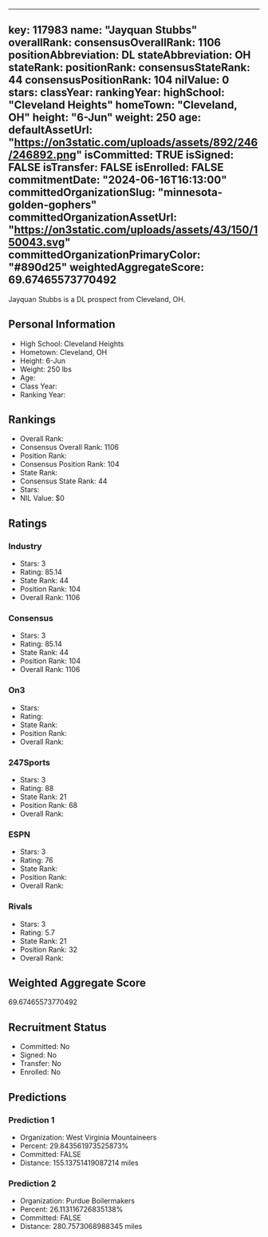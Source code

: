 ---
  key: 117983
  name: "Jayquan Stubbs"
  overallRank: 
  consensusOverallRank: 1106
  positionAbbreviation: DL
  stateAbbreviation: OH
  stateRank: 
  positionRank: 
  consensusStateRank: 44
  consensusPositionRank: 104
  nilValue: 0
  stars: 
  classYear: 
  rankingYear: 
  highSchool: "Cleveland Heights"
  homeTown: "Cleveland, OH"
  height: "6-Jun"
  weight: 250
  age: 
  defaultAssetUrl: "https://on3static.com/uploads/assets/892/246/246892.png"
  isCommitted: TRUE
  isSigned: FALSE
  isTransfer: FALSE
  isEnrolled: FALSE
  commitmentDate: "2024-06-16T16:13:00"
  committedOrganizationSlug: "minnesota-golden-gophers"
  committedOrganizationAssetUrl: "https://on3static.com/uploads/assets/43/150/150043.svg"
  committedOrganizationPrimaryColor: "#890d25"
  weightedAggregateScore: 69.67465573770492
  ---
  
  Jayquan Stubbs is a DL prospect from Cleveland, OH.
  
  ## Personal Information
  - High School: Cleveland Heights
  - Hometown: Cleveland, OH
  - Height: 6-Jun
  - Weight: 250 lbs
  - Age: 
  - Class Year: 
  - Ranking Year: 
  
  ## Rankings
  - Overall Rank: 
  - Consensus Overall Rank: 1106
  - Position Rank: 
  - Consensus Position Rank: 104
  - State Rank: 
  - Consensus State Rank: 44
  - Stars: 
  - NIL Value: $0
  
  ## Ratings
  
  ### Industry
  - Stars: 3
  - Rating: 85.14
  - State Rank: 44
  - Position Rank: 104
  - Overall Rank: 1106
  
  ### Consensus
  - Stars: 3
  - Rating: 85.14
  - State Rank: 44
  - Position Rank: 104
  - Overall Rank: 1106
  
  ### On3
  - Stars: 
  - Rating: 
  - State Rank: 
  - Position Rank: 
  - Overall Rank: 
  
  ### 247Sports
  - Stars: 3
  - Rating: 88
  - State Rank: 21
  - Position Rank: 68
  - Overall Rank: 
  
  ### ESPN
  - Stars: 3
  - Rating: 76
  - State Rank: 
  - Position Rank: 
  - Overall Rank: 
  
  ### Rivals
  - Stars: 3
  - Rating: 5.7
  - State Rank: 21
  - Position Rank: 32
  - Overall Rank: 
  
  ## Weighted Aggregate Score
  69.67465573770492
  
  ## Recruitment Status
  - Committed: No
  - Signed: No
  - Transfer: No
  - Enrolled: No
  
  
  
  ## Predictions
  
  ### Prediction 1
  - Organization: West Virginia Mountaineers
  - Percent: 29.843561973525873%
  - Committed: FALSE
  - Distance: 155.13751419087214 miles
  
  ### Prediction 2
  - Organization: Purdue Boilermakers
  - Percent: 26.113116726835138%
  - Committed: FALSE
  - Distance: 280.7573068988345 miles
  
